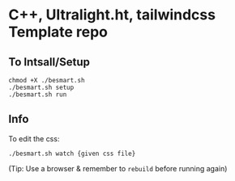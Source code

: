 # C++, Ultralight.ht, tailwindcss Template repo

## To Intsall/Setup
```
chmod +X ./besmart.sh
./besmart.sh setup
./besmart.sh run
```

## Info
To edit the css:
```
./besmart.sh watch {given css file}
```
(Tip: Use a browser & remember to `rebuild` before running again)
